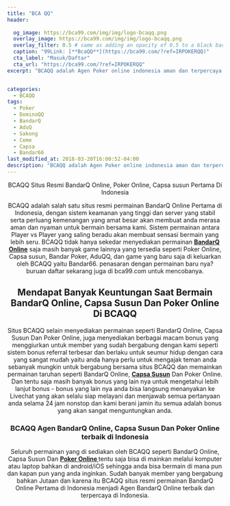 ```yaml
---
title: "BCA QQ"
header:
  
  og_image: https://bca99.com/img/img/logo-bcaqq.png
  overlay_image: https://bca99.com/img/img/logo-bcaqq.png
  overlay_filter: 0.5 # same as adding an opacity of 0.5 to a black background
  caption: "99Link: [**BcaQQ**](https://bca99.com/?ref=IRPOKERQQ)"
  cta_label: "Masuk/Daftar"
  cta_url: "https://bca99.com/?ref=IRPOKERQQ"
excerpt: "BCAQQ adalah Agen Poker online indonesia aman dan terpercaya yang menyediakan permainan Bandarq Online, DominoQQ, Capsa Susun, Bandar Poker, AduQ dan PokerQQ."


categories:
  - BCAQQ
tags:
  - Poker
  - DominoQQ
  - BandarQ
  - AduQ
  - Sakong
  - Ceme
  - Capsa
  - Bandar66
last_modified_at: 2018-03-20T16:00:52-04:00
description: "BCAQQ adalah Agen Poker online indonesia aman dan terpercaya yang menyediakan permainan Bandarq Online, DominoQQ, Capsa Susun, Bandar Poker, AduQ dan PokerQQ."
---
```

<center>BCAQQ Situs Resmi BandarQ Online, Poker
Online, Capsa susun Pertama Di Indonesia</h1>
<p>BCAQQ adalah salah satu situs resmi permainan BandarQ Online Pertama di
Indonesia, dengan sistem keamanan yang tinggi dan server yang stabil serta
perluang kemenangan yang amat besar akan membuat anda merasa aman dan nyaman
untuk bermain bersama kami. Sistem permainan antara Player vs Player yang
saling beradu akan membuat sensasi bermain yang lebih seru. BCAQQ tidak hanya
sekedar menyediakan permainan <a href="/" target="_blank" title="BandarQ Online"><strong>BandarQ Online</strong></a> saja masih banyak
game lainnya yang tersedia seperti Poker Online, Capsa susun, Bandar Poker,
AduQQ, dan game yang baru saja di keluarkan oleh BCAQQ yaitu Bandar66. penasaran
dengan permainan baru nya? buruan daftar sekarang juga di bca99.com untuk
mencobanya.</p>

<h2>Mendapat Banyak Keuntungan Saat Bermain BandarQ
Online, Capsa Susun Dan Poker Online Di BCAQQ</h2>
<p>Situs BCAQQ selain menyediakan permainan seperti BandarQ Online, Capsa Susun Dan
Poker Online, juga menyediakan berbagai macam bonus yang menggiurkan untuk
member yang sudah bergabung dengan kami seperti sistem bonus referral terbesar
dan berlaku untuk seumur hidup dengan cara yang sangat mudah yaitu anda hanya
perlu untuk mengajak teman anda sebanyak mungkin untuk bergabung bersama situs
BCAQQ dan memainkan permainan taruhan seperti BandarQ Online, <a href="/" target="_blank" title="Capsa Susun
Online"><strong>Capsa Susun</strong></a> Dan Poker Online. Dan tentu saja masih
banyak bonus yang lain nya untuk mengetahui lebih lanjut bonus - bonus yang lain
nya anda bisa langsung menanyakan ke Livechat yang akan selalu siap melayani dan
menjawab semua pertanyaan anda selama 24 jam nonstop dan kami berani jamin itu
semua adalah bonus yang akan sangat menguntungkan anda.</p>
<h3>BCAQQ Agen BandarQ Online, Capsa
Susun Dan <strong>Poker Online</strong> terbaik di Indonesia</h3>
<p>Seluruh permainan yang di sediakan oleh BCAQQ seperti BandarQ Online, Capsa
Susun Dan <a href="/" target="_blank" title="BandarQ
Online"><strong>Poker Online </strong></a>tentu saja bisa di mainkan melalui
komputer atau laptop bahkan di android/iOS sehingga anda bisa bermain di mana
pun dan kapan pun yang anda inginkan. Sudah banyak member yang bergabung bahkan
Jutaan dan karena itu BCAQQ situs resmi permainan BandarQ Online Pertama di
Indonesia menjadi Agen BandarQ Online terbaik dan terpercaya di Indonesia. </p>
</center>
